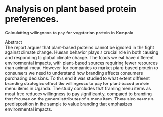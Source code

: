 # Analysis on plant based protein preferences. 

Calculatting wilingness to pay for vegeterian protein in Kampala <br>

Abstract<br>
The report argues that plant-based proteins cannot be ignored in the fight against climate change. Human behavior plays a crucial role in both causing and responding to global climate change. The foods we eat have different environmental impacts, with plant-based sources requiring fewer resources than animal-meat. However, for companies to market plant-based protein to consumers we need to understand how branding affects consumers purchasing decisions. To this end it was studied to what extent different branding strategies effect the willingness to pay for plant-based protein menu items in Uganda. The study concludes that framing menu items as meat free reduces willingness to pay significantly, compared to branding that focuses on the general attributes of a menu item. There also seems a predisposition in the sample to value branding that emphasizes environmental impacts.    
